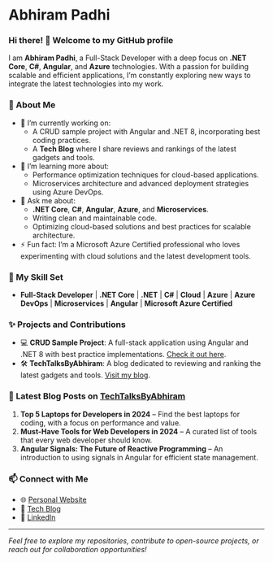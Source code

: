 # Abhiram Padhi

### Hi there! 👋 Welcome to my GitHub profile

I am **Abhiram Padhi**, a Full-Stack Developer with a deep focus on **.NET Core**, **C#**, **Angular**, and **Azure** technologies. With a passion for building scalable and efficient applications, I’m constantly exploring new ways to integrate the latest technologies into my work.

### 🚀 About Me
- 🔭 I’m currently working on:
  - A CRUD sample project with Angular and .NET 8, incorporating best coding practices.
  - A **Tech Blog** where I share reviews and rankings of the latest gadgets and tools.
- 🌱 I’m learning more about:
  - Performance optimization techniques for cloud-based applications.
  - Microservices architecture and advanced deployment strategies using Azure DevOps.
- 💬 Ask me about:
  - **.NET Core**, **C#**, **Angular**, **Azure**, and **Microservices**.
  - Writing clean and maintainable code.
  - Optimizing cloud-based solutions and best practices for scalable architecture.
- ⚡ Fun fact: I’m a Microsoft Azure Certified professional who loves experimenting with cloud solutions and the latest development tools.

### 💼 My Skill Set
- **Full-Stack Developer** | **.NET Core** | **.NET** | **C#** | **Cloud** | **Azure** | **Azure DevOps** | **Microservices** | **Angular** | **Microsoft Azure Certified**

### ✨ Projects and Contributions
- 💻 **CRUD Sample Project**: A full-stack application using Angular and .NET 8 with best practice implementations. [Check it out here]([https://github.com/your-CRUD-project-link](https://github.com/abhirampadhi/.NETCore-WebAPI-AngularCRUD)).
- 🛠 **TechTalksByAbhiram**: A blog dedicated to reviewing and ranking the latest gadgets and tools. [Visit my blog](https://TechTalksByAbhiram.github.io).

### 📝 Latest Blog Posts on [TechTalksByAbhiram](https://TechTalksByAbhiram.github.io)
1. **Top 5 Laptops for Developers in 2024** – Find the best laptops for coding, with a focus on performance and value.
2. **Must-Have Tools for Web Developers in 2024** – A curated list of tools that every web developer should know.
3. **Angular Signals: The Future of Reactive Programming** – An introduction to using signals in Angular for efficient state management.

### 📫 Connect with Me
- 🌐 [Personal Website](https://abhirampadhi.github.io)
- 📝 [Tech Blog](https://TechTalksByAbhiram.github.io)
- 💬 [LinkedIn](https://www.linkedin.com/in/abhiraampadhi/)

---

*Feel free to explore my repositories, contribute to open-source projects, or reach out for collaboration opportunities!*
